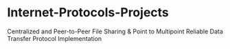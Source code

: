 # Internet-Protocols-Projects
Centralized and Peer-to-Peer File Sharing &amp; Point to Multipoint Reliable Data Transfer Protocol Implementation
